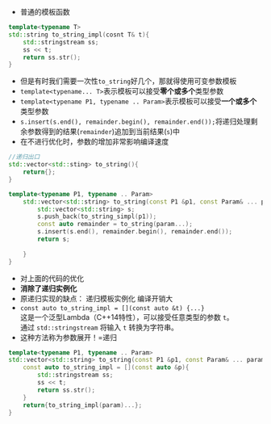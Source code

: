 - 普通的模板函数
```cpp
template<typename T>
std::string to_string_impl(cosnt T& t){
    std::stringstream ss;
    ss << t;
    return ss.str();
}
```

- 但是有时我们需要一次性`to_string`好几个，那就得使用可变参数模板
- `template<typename... T>`表示模板可以接受**零个或多个**类型参数
- `template<typename P1, typename .. Param>`表示模板可以接受**一个或多个**类型参数
- `s.insert(s.end(), remainder.begin(), remainder.end());`将递归处理剩余参数得到的结果(`remainder`)追加到当前结果(`s`)中
- 在不进行优化时，参数的增加非常影响编译速度

```cpp
//递归出口
std::vector<std::sting> to_string(){
	return{};
}

template<typename P1, typename .. Param>
	std::vector<std::string> to_string(const P1 &p1, const Param& ... param){
		std::vector<std::string> s;
		s.push_back(to_string_simpl(p1));
		const auto remainder = to_string(param...);
		s.insert(s.end(), remainder.begin(), remainder.end());
		return s;
		
	}
}
```

- 对上面的代码的优化
-  **消除了递归实例化**
-  原递归实现的缺点： 递归模板实例化 编译开销大
- `const auto to_string_impl = [](const auto &t) {...}`  
    这是一个泛型Lambda（C++14特性），可以接受任意类型的参数 `t`。  
    通过 `std::stringstream` 将输入 `t` 转换为字符串。
- 这种方法称为参数展开！=递归
```cpp
template<typename P1, typename .. Param>
std::vector<std::string> to_string(const P1 &p1, const Param& ... param){
	const auto to_string_impl = [](const auto &p){
		std::stringstream ss;
	    ss << t;
	    return ss.str();
	}
	return{to_string_impl(param)...};
}
```


